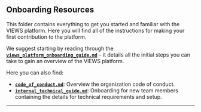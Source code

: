 ## Onboarding Resources

This folder contains everything to get you started and familiar with the VIEWS platform. Here you will find all of the instructions for making your first contribution to the platform. 

We suggest starting by reading through the **[`views_platform_onboarding_guide.md`](./views_platform_onboarding_guide.md)** – it details all the initial steps you can take to gain an overview of the VIEWS platform. 

Here you can also find: 

- **[`code_of_conduct.md`](./code_of_conduct.md)**: Overview the organization code of conduct.
- **[`internal_technical_guide.md`](./internal_technical_guide.md)**: Onboarding for new team members containing the details for technical requirements and setup.

---

